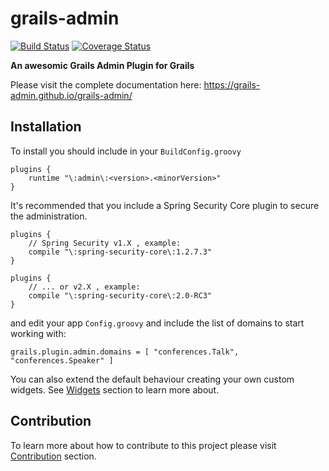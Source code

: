 grails-admin
============
[![Build Status](https://travis-ci.org/grails-admin/grails-admin.svg?branch=master)](https://travis-ci.org/grails-admin/grails-admin)
[![Coverage Status](https://coveralls.io/repos/grails-admin/grails-admin/badge.png?branch=master)](https://coveralls.io/r/grails-admin/grails-admin?branch=master)


**An awesomic Grails Admin Plugin for Grails**

Please visit the complete documentation here: https://grails-admin.github.io/grails-admin/


## Installation

To install you should include in your `BuildConfig.groovy`

    plugins {
        runtime "\:admin\:<version>.<minorVersion>"
    }

It's recommended that you include a Spring Security Core plugin to secure the administration.

```
plugins {
    // Spring Security v1.X , example:
    compile "\:spring-security-core\:1.2.7.3"
}
```

```
plugins {
    // ... or v2.X , example:
    compile "\:spring-security-core\:2.0-RC3"
}
```

and edit your app `Config.groovy` and include the list of domains to start working with:
```
grails.plugin.admin.domains = [ "conferences.Talk", "conferences.Speaker" ]
```

You can also extend the default behaviour creating your own custom widgets.
See [Widgets](https://grails-admin.github.io/grails-admin/) section to learn more about.

## Contribution 

To learn more about how to contribute to this project please visit [Contribution](https://grails-admin.github.io/grails-admin/guide/contributing.html) section.
